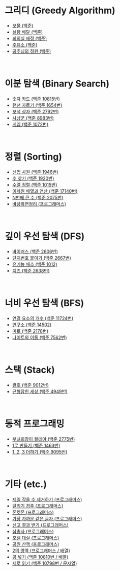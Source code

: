 # 그리디 (Greedy Algorithm)
- [보물 (백준)](https://xkdl780.tistory.com/31)
- [설탕 배달 (백준)](https://xkdl780.tistory.com/32)
- [회의실 배정 (백준)](https://xkdl780.tistory.com/33)
- [주유소 (백준)](https://xkdl780.tistory.com/34)
- [공주님의 정원 (백준)](https://xkdl780.tistory.com/35)

</br>

# 이분 탐색 (Binary Search)
- [숫자 카드 (백준 10815번)](https://xkdl780.tistory.com/36)
- [랜선 자르기 (백준 1654번)](https://xkdl780.tistory.com/37)
- [보석 상자 (백준 2792번)](https://xkdl780.tistory.com/39)
- [사냥꾼 (백준 8983번)](https://xkdl780.tistory.com/40)
- [게임 (백준 1072번)](https://xkdl780.tistory.com/42)

</br>

# 정렬 (Sorting)
- [신입 사원 (백준 1946번)](https://xkdl780.tistory.com/44)
- [수 찾기 (백준 1920번)](https://xkdl780.tistory.com/45)
- [수열 정렬 (백준 1015번)](https://xkdl780.tistory.com/47)
- [이차원 배열과 연산 (백준 17140번)](https://xkdl780.tistory.com/49)
- [N번째 큰 수 (백준 2075번)](https://xkdl780.tistory.com/50)
- [바탕화면정리 (프로그래머스)](https://xkdl780.tistory.com/58)  

</br>

# 깊이 우선 탐색 (DFS)
- [바이러스 (백준 2606번)](https://xkdl780.tistory.com/51)
- [단지번호 붙이기 (백준 2667번)](https://xkdl780.tistory.com/55)
- [유기농 배추 (백준 1012)](https://xkdl780.tistory.com/56)
- [치즈 (백준 2638번)](https://xkdl780.tistory.com/65)


</br>

# 너비 우선 탐색 (BFS)
- [연결 요소의 개수 (백준 11724번)](https://xkdl780.tistory.com/69)
- [연구소 (백준 14502)](https://xkdl780.tistory.com/71)
- [미로 (백준 2178번)](https://xkdl780.tistory.com/76)
- [나이트의 이동 (백준 7562번)](https://xkdl780.tistory.com/78)


</br>

# 스택 (Stack)
- [괄호 (백준 9012번)](https://xkdl780.tistory.com/62)
- [균형잡힌 세상 (백준 4949번)](https://xkdl780.tistory.com/64)

</br>

# 동적 프로그래밍
- [부녀회장이 될테야 (백준 2775번)](https://xkdl780.tistory.com/80)
- [1로 만들기 (백준 1463번)](https://xkdl780.tistory.com/82)
- [1, 2, 3 더하기 (백준 9095번)](https://xkdl780.tistory.com/83)

</br>

# 기타 (etc.)
- [제일 작을 수 제거하기 (프로그래머스)](https://xkdl780.tistory.com/19)
- [달리기 경주 (프로그래머스)](https://xkdl780.tistory.com/21)
- [폰켓몬 (프로그래머스)](https://xkdl780.tistory.com/22)
- [가장 가까운 같은 글자 (프로그래머스)](https://xkdl780.tistory.com/24)
- [신고 결과 받기 (프로그래머스)](https://xkdl780.tistory.com/25)
- [삼총사 (프로그래머스)](https://xkdl780.tistory.com/26)
- [호텔 대실 (프로그래머스)](https://xkdl780.tistory.com/29)
- [공원 산책 (프로그래머스)](https://xkdl780.tistory.com/30)
- [2의 영역 (프로그래머스 / 배열)](https://xkdl780.tistory.com/59)
- [공 넣기 (백준 10810번 / 배열)](https://xkdl780.tistory.com/60)
- [세로 읽기 (백준 10798번 / 문자열)](https://xkdl780.tistory.com/63)